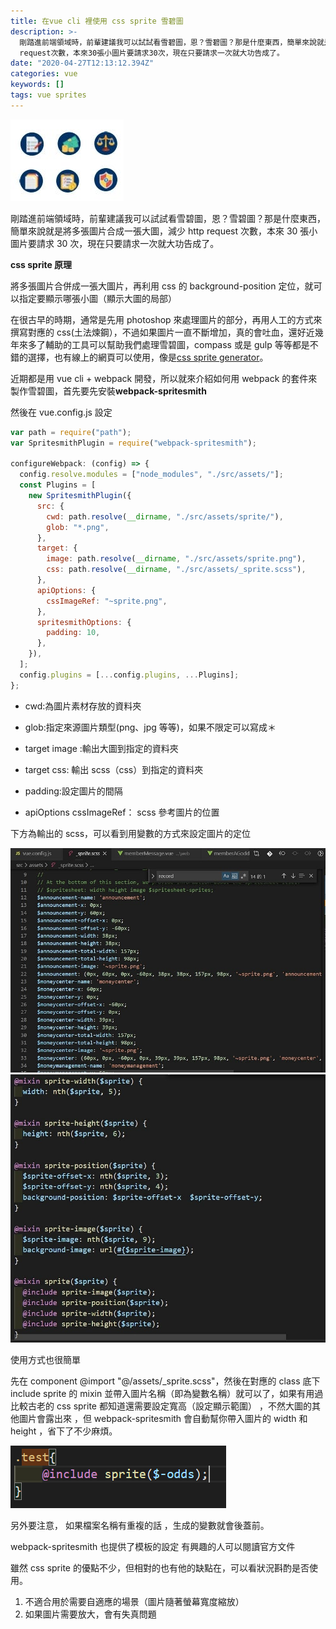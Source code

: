 ```yaml
---
title: 在vue cli 裡使用 css sprite 雪碧圖
description: >-
  剛踏進前端領域時，前輩建議我可以試試看雪碧圖，恩？雪碧圖？那是什麼東西，簡單來說就是將多張圖片合成一張大圖，減少http
  request次數，本來30張小圖片要請求30次，現在只要請求一次就大功告成了。
date: "2020-04-27T12:13:12.394Z"
categories: vue
keywords: []
tags: vue sprites
---
```


![](/img/1__Jfg5lfwcVVIgX9GUgEposg.jpeg)

剛踏進前端領域時，前輩建議我可以試試看雪碧圖，恩？雪碧圖？那是什麼東西，簡單來說就是將多張圖片合成一張大圖，減少 http request 次數，本來 30 張小圖片要請求 30 次，現在只要請求一次就大功告成了。

**css sprite 原理**

將多張圖片合併成一張大圖片，再利用 css 的 background-position 定位，就可以指定要顯示哪張小圖（顯示大圖的局部）

在很古早的時期，通常是先用 photoshop 來處理圖片的部分，再用人工的方式來撰寫對應的 css(土法煉鋼），不過如果圖片一直不斷增加，真的會吐血，還好近幾年來多了輔助的工具可以幫助我們處理雪碧圖，compass 或是 gulp 等等都是不錯的選擇，也有線上的網頁可以使用，像是[css sprite generator](https://spritegen.website-performance.org/)。

近期都是用 vue cli + webpack 開發，所以就來介紹如何用 webpack 的套件來製作雪碧圖，首先要先安裝**webpack-spritesmith**

然後在 vue.config.js 設定

```javascript
var path = require("path");
var SpritesmithPlugin = require("webpack-spritesmith");

configureWebpack: (config) => {
  config.resolve.modules = ["node_modules", "./src/assets/"];
  const Plugins = [
    new SpritesmithPlugin({
      src: {
        cwd: path.resolve(__dirname, "./src/assets/sprite/"),
        glob: "*.png",
      },
      target: {
        image: path.resolve(__dirname, "./src/assets/sprite.png"),
        css: path.resolve(__dirname, "./src/assets/_sprite.scss"),
      },
      apiOptions: {
        cssImageRef: "~sprite.png",
      },
      spritesmithOptions: {
        padding: 10,
      },
    }),
  ];
  config.plugins = [...config.plugins, ...Plugins];
};
```

- cwd:為圖片素材存放的資料夾

- glob:指定來源圖片類型(png、jpg 等等)，如果不限定可以寫成＊

- target image :輸出大圖到指定的資料夾

- target css: 輸出 scss（css）到指定的資料夾

- padding:設定圖片的間隔

- apiOptions cssImageRef： scss 參考圖片的位置

下方為輸出的 scss，可以看到用變數的方式來設定圖片的定位

![](/img/1__9m7UZ6lMwJMUjAG4CeRhWQ.jpeg)
![](/img/1__JnTfQJm0UD7Gr5HU87CpKQ.jpeg)

使用方式也很簡單

先在 component @import "@/assets/\_sprite.scss"，然後在對應的 class 底下 include sprite 的 mixin 並帶入圖片名稱（即為變數名稱）就可以了，如果有用過比較古老的 css sprite 都知道還需要設定寬高（設定顯示範圍） ，不然大圖的其他圖片會露出來 ，但 webpack-spritesmith 會自動幫你帶入圖片的 width 和 height ，省下了不少麻煩。

![](/img/1__amSFzqus8Ph2rHE0nk__6Gw.png)

另外要注意， 如果檔案名稱有重複的話 ，生成的變數就會後蓋前。

webpack-spritesmith 也提供了模板的設定 有興趣的人可以閱讀官方文件

雖然 css sprite 的優點不少，但相對的也有他的缺點在，可以看狀況斟酌是否使用。

1.  不適合用於需要自適應的場景（圖片隨著螢幕寬度縮放）
2.  如果圖片需要放大，會有失真問題

